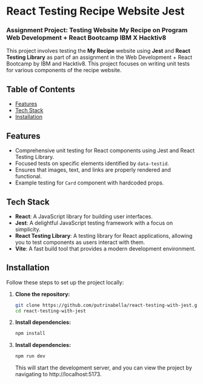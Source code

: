 # React Testing Recipe Website Jest

### Assignment Project: Testing Website My Recipe on Program Web Development + React Bootcamp IBM X Hacktiv8

This project involves testing the **My Recipe** website using **Jest** and **React Testing Library** as part of an assignment in the Web Development + React Bootcamp by IBM and Hacktiv8. This project focuses on writing unit tests for various components of the recipe website.

## Table of Contents

- [Features](#features)
- [Tech Stack](#tech-stack)
- [Installation](#installation)

## Features

- Comprehensive unit testing for React components using Jest and React Testing Library.
- Focused tests on specific elements identified by `data-testid`.
- Ensures that images, text, and links are properly rendered and functional.
- Example testing for `Card` component with hardcoded props.

## Tech Stack

- **React**: A JavaScript library for building user interfaces.
- **Jest**: A delightful JavaScript testing framework with a focus on simplicity.
- **React Testing Library**: A testing library for React applications, allowing you to test components as users interact with them.
- **Vite**: A fast build tool that provides a modern development environment.

## Installation

Follow these steps to set up the project locally:

1. **Clone the repository:**

   ```bash
   git clone https://github.com/putrinabella/react-testing-with-jest.git
   cd react-testing-with-jest
   ```

2. **Install dependencies:**

   ```bash
   npm install
   ```

3. **Install dependencies:**

   ```bash
   npm run dev
   ```

   This will start the development server, and you can view the project by navigating to http://localhost:5173.

